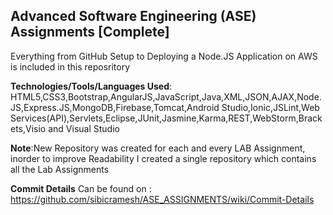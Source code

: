 ## Advanced Software Engineering (ASE) Assignments [Complete]

Everything from GitHub Setup to Deploying a Node.JS Application on AWS is included in this reposritory

**Technologies/Tools/Languages Used**: HTML5,CSS3,Bootstrap,AngularJS,JavaScript,Java,XML,JSON,AJAX,Node.JS,Express.JS,MongoDB,Firebase,Tomcat,Android Studio,Ionic,JSLint,Web Services(API),Servlets,Eclipse,JUnit,Jasmine,Karma,REST,WebStorm,Brackets,Visio and Visual Studio

**Note**:New Repository was created for each and every LAB Assignment, inorder to improve Readability I created a single repository which contains all the Lab Assignments

**Commit Details** Can be found on : https://github.com/sibicramesh/ASE_ASSIGNMENTS/wiki/Commit-Details
